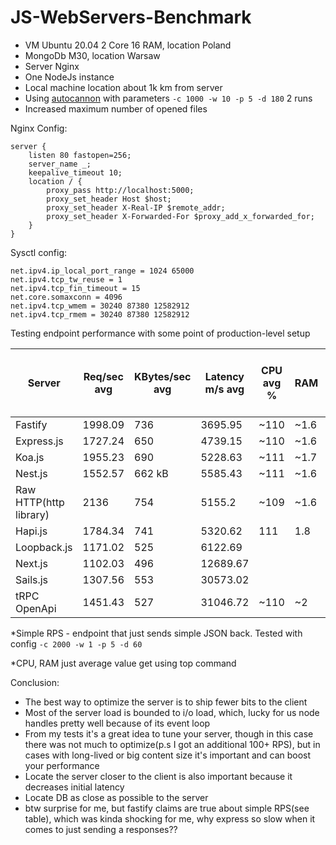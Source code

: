# JS-WebServers-Benchmark
* VM Ubuntu 20.04 2 Core 16 RAM, location Poland
* MongoDb M30, location Warsaw
* Server Nginx
* One NodeJs instance
* Local machine location about 1k km from server
* Using [autocannon](https://github.com/mcollina/autocannon/tree/master) with parameters `-c 1000 -w 10 -p 5 -d 180` 2 runs
* Increased maximum number of opened files
  
Nginx Config:
```
server {
    listen 80 fastopen=256;
    server_name _;
    keepalive_timeout 10;
    location / {
        proxy_pass http://localhost:5000;
        proxy_set_header Host $host;
        proxy_set_header X-Real-IP $remote_addr;
        proxy_set_header X-Forwarded-For $proxy_add_x_forwarded_for;
    }
}
```
Sysctl config:
```
net.ipv4.ip_local_port_range = 1024 65000
net.ipv4.tcp_tw_reuse = 1
net.ipv4.tcp_fin_timeout = 15
net.core.somaxconn = 4096
net.ipv4.tcp_wmem = 30240 87380 12582912
net.ipv4.tcp_rmem = 30240 87380 12582912
```

Testing endpoint performance with some point of production-level setup

| Server  | Req/sec avg | KBytes/sec avg | Latency m/s avg | CPU avg % | RAM | Timeouts | Simple RPS | Simple Latency | proxy to unix domain socket  RPS |
| ------------- | ------------- | ------------- | ------------- | ------------- | ------------- | ------------- | ------------- | ------------- | ------------- |
| Fastify | 1998.09 | 736 | 3695.95 | ~110 | ~1.6 | 19k | 26755.97 | 397.07 |
| Express.js  | 1727.24 | 650 | 4739.15 | ~110 | ~1.6 | 11k | 8303.62 | 948.86 |
| Koa.js  | 1955.23 | 690 | 5228.63 | ~111 | ~1.7  | 4k |
| Nest.js  | 1552.57 | 662 kB | 5585.43 | ~111 | ~1.6 | 4k |
| Raw HTTP(http library)  | 2136 | 754 | 5155.2 | ~109 | ~1.6  | 3k | 31726.47 | 322.59 | 6629.88 |
| Hapi.js  | 1784.34 | 741 | 5320.62 | 111 | 1.8 | 4k |
| Loopback.js | 1171.02 | 525 | 6122.69 | | | 5k |
| Next.js | 1102.03 | 496 | 12689.67 |  |  | 2k | 
| Sails.js | 1307.56 | 553 | 30573.02 | | | 5k |
| tRPC OpenApi | 1451.43 | 527 | 31046.72 | ~110 | ~2 | 3k |

*Simple RPS - endpoint that just sends simple JSON back. Tested with config `-c 2000 -w 1 -p 5 -d 60`
 
*CPU, RAM just average value get using top command

Conclusion:

* The best way to optimize the server is to ship fewer bits to the client
* Most of the server load is bounded to i/o load, which, lucky for us node handles pretty well because of its event loop
* From my tests it's a great idea to tune your server, though in this case there was not much to optimize(p.s I got an additional 100+ RPS), but in cases with long-lived or big content size it's important and can boost your performance 
* Locate the server closer to the client is also important because it decreases initial latency
* Locate DB as close as possible to the server
* btw surprise for me, but fastify claims are true about simple RPS(see table), which was kinda shocking for me, why express so slow when it comes to just sending a responses??
